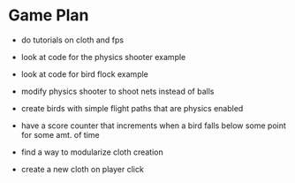 # Game Plan

- do tutorials on cloth and fps
- look at code for the physics shooter example
- look at code for bird flock example

- modify physics shooter to shoot nets instead of balls
- create birds with simple flight paths that are physics enabled

- have a score counter that increments when a bird falls below some point for some amt. of time



- find a way to modularize cloth creation
- create a new cloth on player click